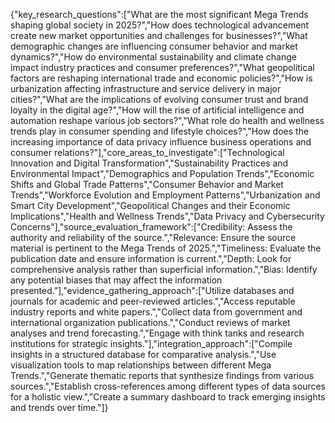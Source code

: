 {"key_research_questions":["What are the most significant Mega Trends shaping global society in 2025?","How does technological advancement create new market opportunities and challenges for businesses?","What demographic changes are influencing consumer behavior and market dynamics?","How do environmental sustainability and climate change impact industry practices and consumer preferences?","What geopolitical factors are reshaping international trade and economic policies?","How is urbanization affecting infrastructure and service delivery in major cities?","What are the implications of evolving consumer trust and brand loyalty in the digital age?","How will the rise of artificial intelligence and automation reshape various job sectors?","What role do health and wellness trends play in consumer spending and lifestyle choices?","How does the increasing importance of data privacy influence business operations and consumer relations?"],"core_areas_to_investigate":["Technological Innovation and Digital Transformation","Sustainability Practices and Environmental Impact","Demographics and Population Trends","Economic Shifts and Global Trade Patterns","Consumer Behavior and Market Trends","Workforce Evolution and Employment Patterns","Urbanization and Smart City Development","Geopolitical Changes and their Economic Implications","Health and Wellness Trends","Data Privacy and Cybersecurity Concerns"],"source_evaluation_framework":["Credibility: Assess the authority and reliability of the source.","Relevance: Ensure the source material is pertinent to the Mega Trends of 2025.","Timeliness: Evaluate the publication date and ensure information is current.","Depth: Look for comprehensive analysis rather than superficial information.","Bias: Identify any potential biases that may affect the information presented."],"evidence_gathering_approach":["Utilize databases and journals for academic and peer-reviewed articles.","Access reputable industry reports and white papers.","Collect data from government and international organization publications.","Conduct reviews of market analyses and trend forecasting.","Engage with think tanks and research institutions for strategic insights."],"integration_approach":["Compile insights in a structured database for comparative analysis.","Use visualization tools to map relationships between different Mega Trends.","Generate thematic reports that synthesize findings from various sources.","Establish cross-references among different types of data sources for a holistic view.","Create a summary dashboard to track emerging insights and trends over time."]}